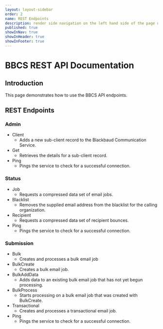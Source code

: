 ```yaml
---
layout: layout-sidebar
order: 2
name: REST Endpoints
description: render side navigation on the left hand side of the page using H2 tags
published: true
showInNav: true
showInHeader: true
showInFooter: true
---
```



# BBCS REST API Documentation #

## Introduction 

This page demonstrates how to use the BBCS API endpoints.

## REST Endpoints

### Admin
- Client
    - Adds a new sub-client record to the Blackbaud Communication Service.    
- Get
    - Retrieves the details for a sub-client record.   
- Ping 
    - Pings the service to check for a successful connection.

### Status
- Job
    - Requests a compressed data set of email jobs.
- Blacklist
    - Removes the supplied email address from the blacklist for the calling organization.
- Recipient
    - Requests a compressed data set of recipient bounces.
- Ping
    - Pings the service to check for a successful connection.

### Submission
- Bulk
    - Creates and processes a bulk email job
- BulkCreate
    - Creates a bulk email job.
- BulkAddData
    - Adds data to an existing bulk email job that has not yet begun processing.
- BulkProcess
    - Starts processing on a bulk email job that was created with BulkCreate.
- Transactional
    - Creates and processes a transactional email job.
- Ping
    - Pings the service to check for a successful connection.
